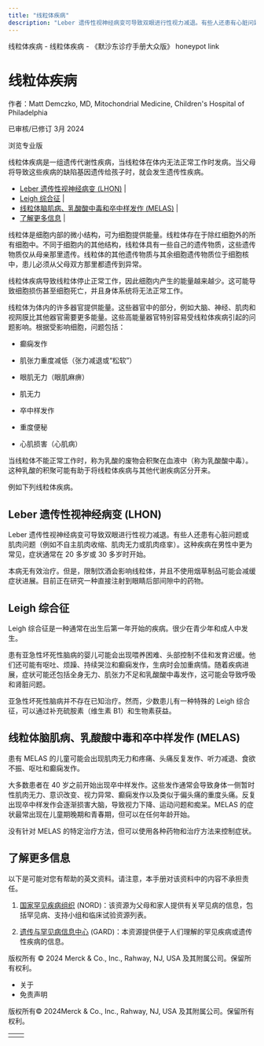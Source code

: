 ```yaml
---
title: "线粒体疾病"
description: "Leber 遗传性视神经病变可导致双眼进行性视力减退。有些人还患有心脏问题或肌肉问题（例如不自主肌肉收缩、肌肉无力或肌肉痉挛）。这种疾病在男性中更为常见，症状通常在 20 多岁或 30 多岁时开始。"
---
```


﻿线粒体疾病 \- 线粒体疾病 \- 《默沙东诊疗手册大众版》 honeypot link

# 线粒体疾病

作者：Matt Demczko, MD, Mitochondrial Medicine, Children's Hospital of Philadelphia

已审核/已修订 3月 2024

浏览专业版

线粒体疾病是一组遗传代谢性疾病，当线粒体在体内无法正常工作时发病。当父母将导致这些疾病的缺陷基因遗传给孩子时，就会发生遗传性疾病。

- [Leber 遗传性视神经病变 (LHON)](#Leber-遗传性视神经病变-(LHON)_v88762744_zh) \|
- [Leigh 综合征](#Leigh-综合征_v88762748_zh) \|
- [线粒体脑肌病、乳酸酸中毒和卒中样发作 (MELAS)](#线粒体脑肌病、乳酸酸中毒和卒中样发作-(MELAS)_v88762754_zh) \|
- [了解更多信息](#了解更多信息_v60530218_zh) \|

线粒体是细胞内部的微小结构，可为细胞提供能量。线粒体存在于除红细胞外的所有细胞中。不同于细胞内的其他结构，线粒体具有一些自己的遗传物质，这些遗传物质仅从母亲那里遗传。线粒体的其他遗传物质与其余细胞遗传物质位于细胞核中，患儿必须从父母双方那里都遗传到异常。

线粒体疾病导致线粒体停止正常工作，因此细胞内产生的能量越来越少。这可能导致细胞损伤甚至细胞死亡，并且身体系统将无法正常工作。

线粒体为体内的许多器官提供能量。这些器官中的部分，例如大脑、神经、肌肉和视网膜比其他器官需要更多能量。这些高能量器官特别容易受线粒体疾病引起的问题影响。根据受影响细胞，问题包括：

- 癫痫发作

- 肌张力重度减低（张力减退或“松软”）

- 眼肌无力（眼肌麻痹）

- 肌无力

- 卒中样发作

- 重度便秘

- 心肌损害（心肌病）


当线粒体不能正常工作时，称为乳酸的废物会积聚在血液中（称为乳酸酸中毒）。这种乳酸的积聚可能有助于将线粒体疾病与其他代谢疾病区分开来。

例如下列线粒体疾病。

## Leber 遗传性视神经病变 (LHON)

Leber 遗传性视神经病变可导致双眼进行性视力减退。有些人还患有心脏问题或肌肉问题（例如不自主肌肉收缩、肌肉无力或肌肉痉挛）。这种疾病在男性中更为常见，症状通常在 20 多岁或 30 多岁时开始。

本病无有效治疗。但是，限制饮酒会影响线粒体，并且不使用烟草制品可能会减缓症状进展。目前正在研究一种直接注射到眼睛后部间隙中的药物。

## Leigh 综合征

Leigh 综合征是一种通常在出生后第一年开始的疾病。很少在青少年和成人中发生。

患有亚急性坏死性脑病的婴儿可能会出现喂养困难、头部控制不佳和发育迟缓。他们还可能有呕吐、烦躁、持续哭泣和癫痫发作，生病时会加重病情。随着疾病进展，症状可能还包括全身无力、肌张力不足和乳酸酸中毒发作，这可能会导致呼吸和肾脏问题。

亚急性坏死性脑病并不存在已知治疗。然而，少数患儿有一种特殊的 Leigh 综合征，可以通过补充硫胺素（维生素 B1）和生物素获益。

## 线粒体脑肌病、乳酸酸中毒和卒中样发作 (MELAS)

患有 MELAS 的儿童可能会出现肌肉无力和疼痛、头痛反复发作、听力减退、食欲不振、呕吐和癫痫发作。

大多数患者在 40 岁之前开始出现卒中样发作。这些发作通常会导致身体一侧暂时性肌肉无力、意识改变、视力异常、癫痫发作以及类似于偏头痛的重度头痛。反复出现卒中样发作会逐渐损害大脑，导致视力下降、运动问题和痴呆。MELAS 的症状最常出现在儿童期晚期和青春期，但可以在任何年龄开始。

没有针对 MELAS 的特定治疗方法，但可以使用各种药物和治疗方法来控制症状。

## 了解更多信息

以下是可能对您有帮助的英文资料。请注意，本手册对该资料中的内容不承担责任。

1. [国家罕见疾病组织](http://rarediseases.org/) (NORD)：该资源为父母和家人提供有关罕见病的信息，包括罕见病、支持小组和临床试验资源列表。

2. [遗传与罕见病信息中心](https://rarediseases.info.nih.gov/gard) (GARD)：本资源提供便于人们理解的罕见疾病或遗传性疾病的信息。




版权所有 © 2024
Merck & Co., Inc., Rahway, NJ, USA 及其附属公司。保留所有权利。

- 关于
- 免责声明

版权所有© 2024Merck & Co., Inc., Rahway, NJ, USA 及其附属公司。保留所有权利。

|     |     |
| --- | --- |
|  |  |